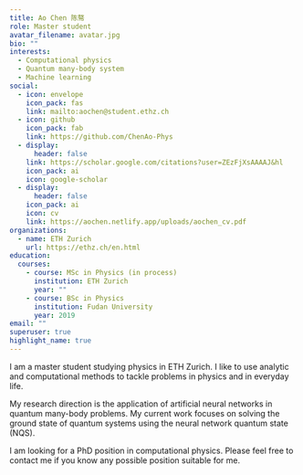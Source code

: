 ```yaml
---
title: Ao Chen 陈骜
role: Master student
avatar_filename: avatar.jpg
bio: ""
interests:
  - Computational physics
  - Quantum many-body system
  - Machine learning
social:
  - icon: envelope
    icon_pack: fas
    link: mailto:aochen@student.ethz.ch
  - icon: github
    icon_pack: fab
    link: https://github.com/ChenAo-Phys
  - display:
      header: false
    link: https://scholar.google.com/citations?user=ZEzFjXsAAAAJ&hl
    icon_pack: ai
    icon: google-scholar
  - display:
      header: false
    icon_pack: ai
    icon: cv
    link: https://aochen.netlify.app/uploads/aochen_cv.pdf
organizations:
  - name: ETH Zurich
    url: https://ethz.ch/en.html
education:
  courses:
    - course: MSc in Physics (in process)
      institution: ETH Zurich
      year: ""
    - course: BSc in Physics
      institution: Fudan University
      year: 2019
email: ""
superuser: true
highlight_name: true
---
```

I am a master student studying physics in ETH Zurich. I like to use analytic and computational methods to tackle problems in physics and in everyday life.

My research direction is the application of artificial neural networks in quantum many-body problems. My current work focuses on solving the ground state of quantum systems using the neural network quantum state (NQS).

I am looking for a PhD position in computational physics. Please feel free to contact me if you know any possible position suitable for me.